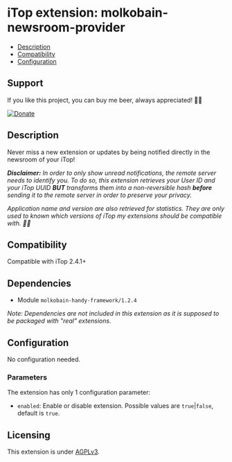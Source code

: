 # iTop extension: molkobain-newsroom-provider
* [Description](#description)
* [Compatibility](#compatibility)
* [Configuration](#configuration)

## Support
If you like this project, you can buy me beer, always appreciated! 🍻😁

[![Donate](https://img.shields.io/static/v1?label=Donate&message=Molkobain%20I/O&color=green&style=flat&logo=paypal)](https://www.paypal.com/cgi-bin/webscr?cmd=_s-xclick&hosted_button_id=BZR88J33D4RG6&source=url)

## Description
Never miss a new extension or updates by being notified directly in the newsroom of your iTop!

_**Disclaimer:** In order to only show unread notifications, the remote server needs to identify you. To do so, this extension retrieves your User ID and your iTop UUID **BUT** transforms them into a non-reversible hash **before** sending it to the remote server in order to preserve your privacy._

_Application name and version are also retrieved for statistics. They are only used to known which versions of iTop my extensions should be compatible with. 👨‍🔧_

## Compatibility
Compatible with iTop 2.4.1+

## Dependencies
* Module `molkobain-handy-framework/1.2.4`

*Note: Dependencies are not included in this extension as it is supposed to be packaged with "real" extensions.*

## Configuration
No configuration needed.

### Parameters
The extension has only 1 configuration parameter:
  * `enabled`: Enable or disable extension. Possible values are `true`|`false`, default is `true`.


## Licensing
This extension is under [AGPLv3](https://en.wikipedia.org/wiki/GNU_Affero_General_Public_License).
